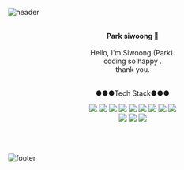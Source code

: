 ![header](https://capsule-render.vercel.app/api?type=waving&&color=gradient&height=200&section=header&fontSize=90)


<div align = "center">

<br/>
<strong>Park siwoong 👋</strong><br><br>
Hello, I'm Siwoong (Park).<br>
coding so happy .<br>
thank you.<br/>


<br/>

●●●Tech Stack●●●

<img src="https://img.shields.io/badge/Javascript-ffb13b?style=flat-square&logo=javascript&logoColor=white"/>
<img src="https://img.shields.io/badge/C-A8B9CC?style=flat-square&logo=C&logoColor=white"/>
<img src="https://img.shields.io/badge/HTML-E34F26?style=flat-square&logo=HTML5&logoColor=white"/>
<img src="https://img.shields.io/badge/CSS-1572B6?style=flat-square&logo=CSS3&logoColor=white"/>
<img src="https://img.shields.io/badge/Java-007396?style=flat-square&logo=Java&logoColor=white"/>
<img src="https://img.shields.io/badge/JSP-007396?style=flat-square&logo=java&logoColor=white"/>
<img src="https://img.shields.io/badge/Mysql-E6B91E?style=flat-square&logo=MySql&logoColor=white"/>
<img src="https://img.shields.io/badge/Oracle-F80000?style=flat-square&logo=oracle&logoColor=white"/>
<img src="https://img.shields.io/badge/Git-F05032?style=flat-square&logo=Git&logoColor=white"/> <br/>
 <img src="https://img.shields.io/badge/docker-29ABE2?style=flat-square&logo=docker&logoColor=white"/>
<img src="https://img.shields.io/badge/linux-FCC624?style=flat-square&logo=linux&logoColor=white"/>
   <img src="https://img.shields.io/badge/centos-262577?style=flat-square&logo=centos&logoColor=white"/>
</div>

<br/><br/>

![footer](https://capsule-render.vercel.app/api?type=waving&&color=gradient&height=100&section=footer&fontSize=90)
